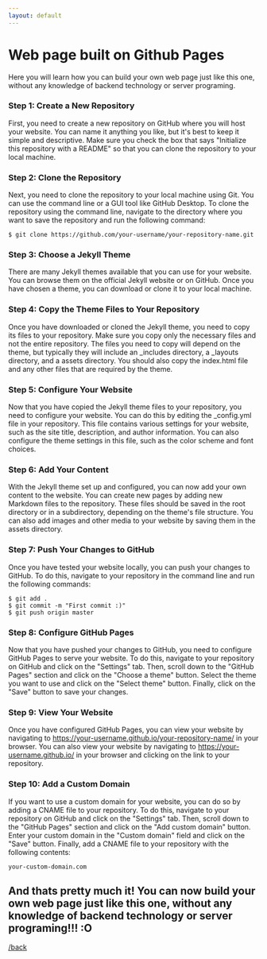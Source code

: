 ```yaml
---
layout: default
---
```


# Web page built on Github Pages
Here you will learn how you can build your own web page just like this one, without any knowledge of backend technology or server programing.

### Step 1: Create a New Repository

First, you need to create a new repository on GitHub where you will host your website. You can name it anything you like, but it's best to keep it simple and descriptive. Make sure you check the box that says "Initialize this repository with a README" so that you can clone the repository to your local machine.

### Step 2: Clone the Repository

Next, you need to clone the repository to your local machine using Git. You can use the command line or a GUI tool like GitHub Desktop. To clone the repository using the command line, navigate to the directory where you want to save the repository and run the following command:

```
$ git clone https://github.com/your-username/your-repository-name.git
```


### Step 3: Choose a Jekyll Theme

There are many Jekyll themes available that you can use for your website. You can browse them on the official Jekyll website or on GitHub. Once you have chosen a theme, you can download or clone it to your local machine.

### Step 4: Copy the Theme Files to Your Repository

Once you have downloaded or cloned the Jekyll theme, you need to copy its files to your repository. Make sure you copy only the necessary files and not the entire repository. The files you need to copy will depend on the theme, but typically they will include an _includes directory, a _layouts directory, and a assets directory. You should also copy the index.html file and any other files that are required by the theme.

### Step 5: Configure Your Website

Now that you have copied the Jekyll theme files to your repository, you need to configure your website. You can do this by editing the _config.yml file in your repository. This file contains various settings for your website, such as the site title, description, and author information. You can also configure the theme settings in this file, such as the color scheme and font choices.

### Step 6: Add Your Content

With the Jekyll theme set up and configured, you can now add your own content to the website. You can create new pages by adding new Markdown files to the repository. These files should be saved in the root directory or in a subdirectory, depending on the theme's file structure. You can also add images and other media to your website by saving them in the assets directory.


### Step 7: Push Your Changes to GitHub

Once you have tested your website locally, you can push your changes to GitHub. To do this, navigate to your repository in the command line and run the following commands:

```
$ git add .
$ git commit -m "First commit :)"
$ git push origin master
```

### Step 8: Configure GitHub Pages

Now that you have pushed your changes to GitHub, you need to configure GitHub Pages to serve your website. To do this, navigate to your repository on GitHub and click on the "Settings" tab. Then, scroll down to the "GitHub Pages" section and click on the "Choose a theme" button. Select the theme you want to use and click on the "Select theme" button. Finally, click on the "Save" button to save your changes.

### Step 9: View Your Website

Once you have configured GitHub Pages, you can view your website by navigating to https://your-username.github.io/your-repository-name/ in your browser. You can also view your website by navigating to https://your-username.github.io/ in your browser and clicking on the link to your repository.

### Step 10: Add a Custom Domain

If you want to use a custom domain for your website, you can do so by adding a CNAME file to your repository. To do this, navigate to your repository on GitHub and click on the "Settings" tab. Then, scroll down to the "GitHub Pages" section and click on the "Add custom domain" button. Enter your custom domain in the "Custom domain" field and click on the "Save" button. Finally, add a CNAME file to your repository with the following contents:

```
your-custom-domain.com
```

## And thats pretty much it! You can now build your own web page just like this one, without any knowledge of backend technology or server programing!!! :O


[/back](./../)